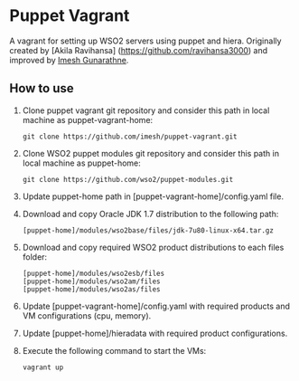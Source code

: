 # Puppet Vagrant

A vagrant for setting up WSO2 servers using puppet and hiera. Originally created by [Akila Ravihansa] (https://github.com/ravihansa3000) and improved by [Imesh Gunarathne](https://github.com/imesh/puppet-vagrant).

## How to use

1. Clone puppet vagrant git repository and consider this path in local machine as puppet-vagrant-home:

    ````
    git clone https://github.com/imesh/puppet-vagrant.git
    ````
2. Clone WSO2 puppet modules git repository and consider this path in local machine as puppet-home:

    ````
    git clone https://github.com/wso2/puppet-modules.git
    ````
3. Update puppet-home path in [puppet-vagrant-home]/config.yaml file.
4. Download and copy Oracle JDK 1.7 distribution to the following path:

    ````
    [puppet-home]/modules/wso2base/files/jdk-7u80-linux-x64.tar.gz
    ````
5. Download and copy required WSO2 product distributions to each files folder:

    ````
    [puppet-home]/modules/wso2esb/files
    [puppet-home]/modules/wso2am/files
    [puppet-home]/modules/wso2as/files
    ````
6. Update [puppet-vagrant-home]/config.yaml with required products and VM configurations (cpu, memory).
7. Update [puppet-home]/hieradata with required product configurations.
8. Execute the following command to start the VMs:

    ````
    vagrant up
    ````
